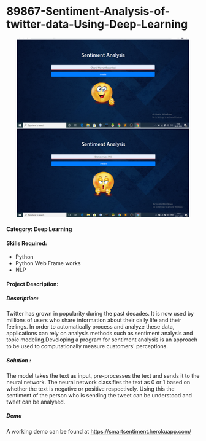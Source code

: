 # 89867-Sentiment-Analysis-of-twitter-data-Using-Deep-Learning

<p align="middle">
  <img src="Output.png" width="450" />
  <img src="Output..png" width="450" /> 
</p>

#### Category: Deep Learning

#### Skills Required:
- Python
- Python Web Frame works
- NLP

#### Project Description:

##### Description:
Twitter has grown in popularity during the past decades. It is now used by millions of users who share information about their daily life and their feelings. In order to automatically process and analyze these data, applications can rely on analysis methods such as sentiment analysis and topic modeling.Developing a program for sentiment analysis is an approach to be used to computationally measure customers' perceptions.

##### Solution :
The model takes the text as input, pre-processes the text and sends it to the neural network. The neural network classifies the text as 0 or 1 based on whether the text is negative or positive respectively. Using this the sentiment of the person who is sending the tweet can be understood and tweet can be analysed.



##### Demo
A working demo can be found at <a href="https://smartsentiment.herokuapp.com">https://smartsentiment.herokuapp.com/</a>




